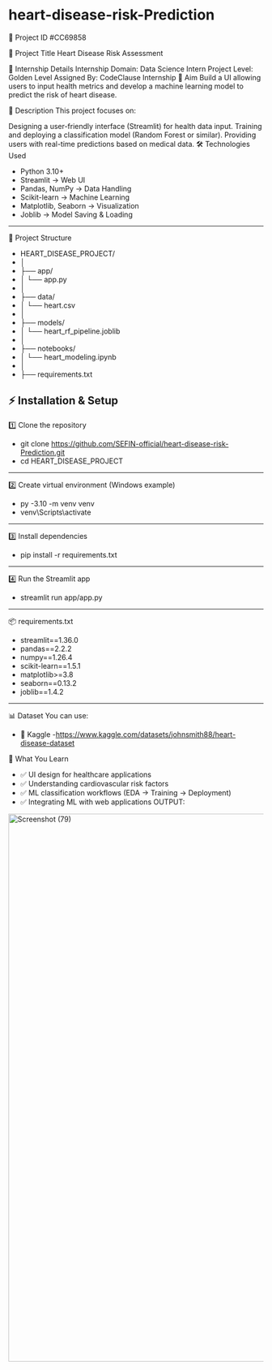 
# heart-disease-risk-Prediction
📌 Project ID
#CC69858

📌 Project Title
Heart Disease Risk Assessment

📌 Internship Details
Internship Domain: Data Science Intern
Project Level: Golden Level
Assigned By: CodeClause Internship
🎯 Aim
Build a UI allowing users to input health metrics and develop a machine learning model to predict the risk of heart disease.

📝 Description
This project focuses on:

Designing a user-friendly interface (Streamlit) for health data input.
Training and deploying a classification model (Random Forest or similar).
Providing users with real-time predictions based on medical data.
🛠️ Technologies Used
- Python 3.10+
- Streamlit  → Web UI
- Pandas, NumPy → Data Handling
- Scikit-learn → Machine Learning
- Matplotlib, Seaborn → Visualization
- Joblib → Model Saving & Loading
---
📂 Project Structure
- HEART_DISEASE_PROJECT/
- │
- ├── app/
- │   └── app.py
- │
- ├── data/
- │   └── heart.csv
- │
- ├── models/
- │   └── heart_rf_pipeline.joblib
- │
- ├── notebooks/
- │   └── heart_modeling.ipynb
- │
- ├── requirements.txt





⚡ Installation & Setup
---
1️⃣ Clone the repository
- git clone https://github.com/SEFIN-official/heart-disease-risk-Prediction.git
- cd HEART_DISEASE_PROJECT
---
2️⃣ Create virtual environment (Windows example)
- py -3.10 -m venv venv
- venv\Scripts\activate
---
3️⃣ Install dependencies
- pip install -r requirements.txt
---
4️⃣ Run the Streamlit app
- streamlit run app/app.py
---
📦 requirements.txt
- streamlit==1.36.0
- pandas==2.2.2
- numpy==1.26.4
- scikit-learn==1.5.1
- matplotlib>=3.8
- seaborn==0.13.2
- joblib==1.4.2
---
📊 Dataset
You can use:
- 🔗 Kaggle -https://www.kaggle.com/datasets/johnsmith88/heart-disease-dataset

📖 What You Learn
- ✅ UI design for healthcare applications
- ✅ Understanding cardiovascular risk factors
- ✅ ML classification workflows (EDA → Training → Deployment)
- ✅ Integrating ML with web applications
OUTPUT:
<img width="1920" height="1080" alt="Screenshot (79)" src="https://github.com/user-attachments/assets/db5526d1-4a42-4b1b-8676-13b1c16827dd" />

